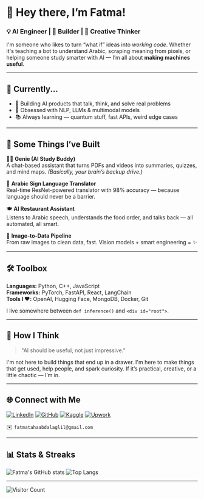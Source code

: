 # 👋 Hey there, I’m Fatma!

### 💡 AI Engineer | 🚀 Builder | 🎨 Creative Thinker

I'm someone who likes to turn “what if” ideas into *working code*. Whether it's teaching a bot to understand Arabic, scraping meaning from pixels, or helping someone study smarter with AI — I’m all about **making machines useful**.

---

## 🌱 Currently...

- 🤖 Building AI products that talk, think, and solve real problems
- 💬 Obsessed with NLP, LLMs & multimodal models
- 📚 Always learning — quantum stuff, fast APIs, weird edge cases

---

## 🔨 Some Things I’ve Built

🧞‍♀️ **Genie (AI Study Buddy)**  
A chat-based assistant that turns PDFs and videos into summaries, quizzes, and mind maps. *(Basically, your brain’s backup drive.)*

🧠 **Arabic Sign Language Translator**  
Real-time ResNet-powered translator with 98% accuracy — because language should never be a barrier.

🍽️ **AI Restaurant Assistant**  
Listens to Arabic speech, understands the food order, and talks back — all automated, all smart.

📸 **Image-to-Data Pipeline**  
From raw images to clean data, fast. Vision models + smart engineering = ✨

---

## 🛠 Toolbox

**Languages:** Python, C++, JavaScript  
**Frameworks:** PyTorch, FastAPI, React, LangChain  
**Tools I ❤️:** OpenAI, Hugging Face, MongoDB, Docker, Git

I live somewhere between `def inference()` and `<div id="root">`.

---

## 🧠 How I Think

> "AI should be useful, not just impressive."

I'm not here to build things that end up in a drawer. I'm here to make things that get used, help people, and spark curiosity. If it’s practical, creative, or a little chaotic — I’m in.

---

## 🌐 Connect with Me

[![LinkedIn](https://img.shields.io/badge/LinkedIn-fatma--taha-blue?style=flat-square&logo=linkedin)](https://www.linkedin.com/in/fatma-taha-437421242/)
[![GitHub](https://img.shields.io/badge/GitHub-fatmaT2001-black?style=flat-square&logo=github)](https://github.com/fatmaT2001)
[![Kaggle](https://img.shields.io/badge/Kaggle-fatmah--t-blue?style=flat-square&logo=kaggle)](https://www.kaggle.com/ftaham)
[![Upwork]([https://img.shields.io/badge/Kaggle-fatmah--t-blue?style=flat-square&logo=kaggle)](https://www.kaggle.com/ftaham](https://www.upwork.com/freelancers/~01456bcd55dc6d3572?mp_source=share))


✉️ `fatmatahaabdalaglil@gmail.com`

---

## 📊 Stats & Streaks

![Fatma's GitHub stats](https://github-readme-stats.vercel.app/api?username=fatmaT2001&show_icons=true&theme=radical)
![Top Langs](https://github-readme-stats.vercel.app/api/top-langs/?username=fatmaT2001&layout=compact)

---

![Visitor Count](https://profile-counter.glitch.me/fatmaT2001/count.svg)
